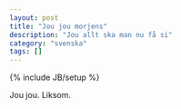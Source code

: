 ```yaml
---
layout: post
title: "Jou jou morjens"
description: "Jou allt ska man nu få si"
category: "svenska"
tags: []
---
```

{% include JB/setup %}

Jou jou. Liksom.
